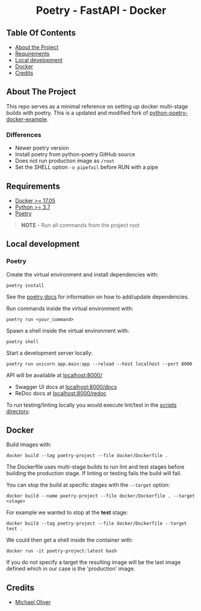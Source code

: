 <h1 align="center">Poetry - FastAPI - Docker</h1>

## Table Of Contents

- [About the Project](#about-the-project)
- [Requirements](#requirements)
- [Local development](#local-development)
- [Docker](#docker)
- [Credits](#credits)
## About The Project

This repo serves as a minimal reference on setting up docker multi-stage builds with poetry.
This is a updated and modified fork of [python-poetry-docker-example](https://github.com/michael0liver/python-poetry-docker-example).

### Differences

- Newer poetry version
- Install poetry from python-poetry GitHub source
- Does not run production image as `/root`
- Set the SHELL option `-o pipefail` before RUN with a pipe
## Requirements

- [Docker >= 17.05](https://www.python.org/downloads/release/python-381/)
- [Python >= 3.7](https://www.python.org/downloads/release/python-381/)
- [Poetry](https://github.com/python-poetry/poetry)

> **NOTE** - Run all commands from the project root

## Local development

### Poetry

Create the virtual environment and install dependencies with:

```shell
poetry install
```

See the [poetry docs](https://python-poetry.org/docs/) for information on how to add/update dependencies.

Run commands inside the virtual environment with:

```shell
poetry run <your_command>
```

Spawn a shell inside the virtual environment with:

```shell
poetry shell
```

Start a development server locally:

```shell
poetry run uvicorn app.main:app --reload --host localhost --port 8000
```

API will be available at [localhost:8000/](http://localhost:8000/)

- Swagger UI docs at [localhost:8000/docs](http://localhost:8000/docs)
- ReDoc docs at [localhost:8000/redoc](http://localhost:8000/redoc)

To run testing/linting locally you would execute lint/test in the [scripts directory](/scripts).
## Docker

Build images with:
```shell
docker build --tag poetry-project --file docker/Dockerfile .
```

The Dockerfile uses multi-stage builds to run lint and test stages before building the production stage.
If linting or testing fails the build will fail.

You can stop the build at specific stages with the `--target` option:

```shell
docker build --name poetry-project --file docker/Dockerfile . --target <stage>
```

For example we wanted to stop at the **test** stage:

```shell
docker build --tag poetry-project --file docker/Dockerfile --target test .
```

We could then get a shell inside the container with:

```shell
docker run -it poetry-project:latest bash
```

If you do not specify a target the resulting image will be the last image defined which in our case is the 'production' image.

## Credits

- [Michael Oliver](https://github.com/michael0liver/python-poetry-docker-example)



